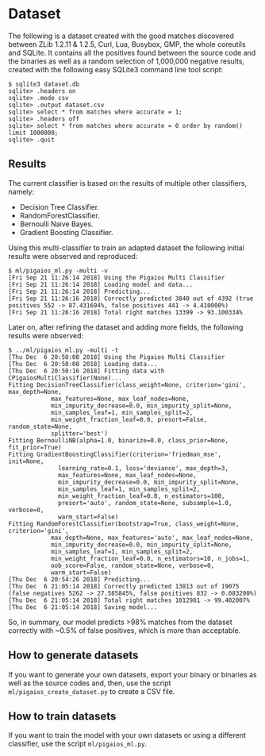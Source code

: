 # Dataset

The following is a dataset created with the good matches discovered between ZLib 1.2.11 & 1.2.5, Curl, Lua, Busybox, GMP, the whole coreutils and SQLite.
It contains all the positives found between the source code and the binaries as well as a random selection of 1,000,000 negative results, created with the following easy SQLite3 command line tool script:

```
$ sqlite3 dataset.db
sqlite> .headers on
sqlite> .mode csv
sqlite> .output dataset.csv
sqlite> select * from matches where accurate = 1;
sqlite> .headers off
sqlite> select * from matches where accurate = 0 order by random() limit 1000000;
sqlite> .quit
```

## Results

The current classifier is based on the results of multiple other classifiers, namely: 

 * Decision Tree Classifier.
 * RandomForestClassifier.
 * Bernoulli Naive Bayes.
 * Gradient Boosting Classifier.

Using this multi-classifier to train an adapted dataset the following initial results were observed and reproduced:

```
$ ml/pigaios_ml.py -multi -v
[Fri Sep 21 11:26:14 2018] Using the Pigaios Multi Classifier
[Fri Sep 21 11:26:14 2018] Loading model and data...
[Fri Sep 21 11:26:14 2018] Predicting...
[Fri Sep 21 11:26:16 2018] Correctly predicted 3840 out of 4392 (true positives 552 -> 87.431694%, false positives 441 -> 4.410000%)
[Fri Sep 21 11:26:16 2018] Total right matches 13399 -> 93.100334%
```

Later on, after refining the dataset and adding more fields, the following results were observed:

```
$ ../ml/pigaios_ml.py -multi -t
[Thu Dec  6 20:50:08 2018] Using the Pigaios Multi Classifier
[Thu Dec  6 20:50:08 2018] Loading data...
[Thu Dec  6 20:50:16 2018] Fitting data with CPigaiosMultiClassifier(None)...
Fitting DecisionTreeClassifier(class_weight=None, criterion='gini', max_depth=None,
            max_features=None, max_leaf_nodes=None,
            min_impurity_decrease=0.0, min_impurity_split=None,
            min_samples_leaf=1, min_samples_split=2,
            min_weight_fraction_leaf=0.0, presort=False, random_state=None,
            splitter='best')
Fitting BernoulliNB(alpha=1.0, binarize=0.0, class_prior=None, fit_prior=True)
Fitting GradientBoostingClassifier(criterion='friedman_mse', init=None,
              learning_rate=0.1, loss='deviance', max_depth=3,
              max_features=None, max_leaf_nodes=None,
              min_impurity_decrease=0.0, min_impurity_split=None,
              min_samples_leaf=1, min_samples_split=2,
              min_weight_fraction_leaf=0.0, n_estimators=100,
              presort='auto', random_state=None, subsample=1.0, verbose=0,
              warm_start=False)
Fitting RandomForestClassifier(bootstrap=True, class_weight=None, criterion='gini',
            max_depth=None, max_features='auto', max_leaf_nodes=None,
            min_impurity_decrease=0.0, min_impurity_split=None,
            min_samples_leaf=1, min_samples_split=2,
            min_weight_fraction_leaf=0.0, n_estimators=10, n_jobs=1,
            oob_score=False, random_state=None, verbose=0,
            warm_start=False)
[Thu Dec  6 20:54:26 2018] Predicting...
[Thu Dec  6 21:05:14 2018] Correctly predicted 13813 out of 19075 (false negatives 5262 -> 27.585845%, false positives 832 -> 0.083200%)
[Thu Dec  6 21:05:14 2018] Total right matches 1012981 -> 99.402007%
[Thu Dec  6 21:05:14 2018] Saving model...
```

So, in summary, our model predicts >98% matches from the dataset correctly with ~0.5% of false positives, which is more than acceptable.

## How to generate datasets

If you want to generate your own datasets, export your binary or binaries as well as the source codes and, then, use the script ```ml/pigaios_create_dataset.py``` to create a CSV file.

## How to train datasets

If you want to train the model with your own datasets or using a different classifier, use the script ```ml/pigaios_ml.py```.
